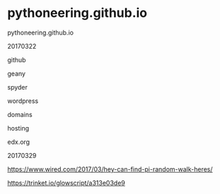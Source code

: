 # pythoneering.github.io
pythoneering.github.io

20170322

github

geany

spyder

wordpress

domains

hosting

edx.org


20170329

https://www.wired.com/2017/03/hey-can-find-pi-random-walk-heres/

https://trinket.io/glowscript/a313e03de9
